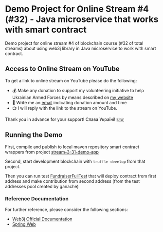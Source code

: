# Demo Project for Online Stream #4 (#32) - Java microservice that works with smart contract
Demo project for online stream #4 of blockchain course (#32 of total streams) about using web3j library
in Java microservice to work with smart contract.

## Access to Online Stream on YouTube

To get a link to online stream on YouTube please do the following:

- :moneybag: Make any donation to support my volunteering initiative to help Ukrainian Armed Forces by means described on [my website](https://www.yuriytkach.com/volunteer)
- :email: Write me an [email](mailto:me@yuriytkach.com) indicating donation amount and time
- :tv: I will reply with the link to the stream on YouTube.

Thank you in advance for your support! Слава Україні! :ukraine:

## Running the Demo
First, compile and publish to local maven repository smart contract wrappers from project [stream-3-31-demo-app](https://github.com/yuriytkach/stream-3-31-demo-app)

Second, start development blockchain with `truffle develop` from that project.

Then you can run test [FundraiserFullTest](https://github.com/yuriytkach/stream-4-32-demo-app/blob/main/src/test/java/com/yuriytkach/demo/stream32/app/FundraiserFullTest.java) 
that will deploy contract from first address and make contribution from
second address (from the test addresses pool created by ganache)

### Reference Documentation
For further reference, please consider the following sections:

* [Web3j Official Documentation](https://docs.web3j.io/4.8.7/)
* [Spring Web](https://docs.spring.io/spring-boot/docs/3.0.3/reference/htmlsingle/#web)
